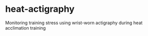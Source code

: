 # heat-actigraphy
Monitoring training stress using wrist-worn actigraphy during heat acclimation training
